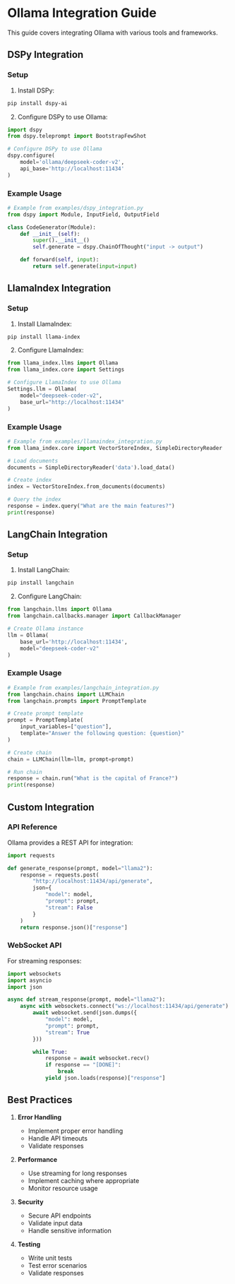 # Ollama Integration Guide

This guide covers integrating Ollama with various tools and frameworks.

## DSPy Integration

### Setup

1. Install DSPy:
```bash
pip install dspy-ai
```

2. Configure DSPy to use Ollama:
```python
import dspy
from dspy.teleprompt import BootstrapFewShot

# Configure DSPy to use Ollama
dspy.configure(
    model='ollama/deepseek-coder-v2',
    api_base='http://localhost:11434'
)
```

### Example Usage

```python
# Example from examples/dspy_integration.py
from dspy import Module, InputField, OutputField

class CodeGenerator(Module):
    def __init__(self):
        super().__init__()
        self.generate = dspy.ChainOfThought("input -> output")

    def forward(self, input):
        return self.generate(input=input)
```

## LlamaIndex Integration

### Setup

1. Install LlamaIndex:
```bash
pip install llama-index
```

2. Configure LlamaIndex:
```python
from llama_index.llms import Ollama
from llama_index.core import Settings

# Configure LlamaIndex to use Ollama
Settings.llm = Ollama(
    model="deepseek-coder-v2",
    base_url="http://localhost:11434"
)
```

### Example Usage

```python
# Example from examples/llamaindex_integration.py
from llama_index.core import VectorStoreIndex, SimpleDirectoryReader

# Load documents
documents = SimpleDirectoryReader('data').load_data()

# Create index
index = VectorStoreIndex.from_documents(documents)

# Query the index
response = index.query("What are the main features?")
print(response)
```

## LangChain Integration

### Setup

1. Install LangChain:
```bash
pip install langchain
```

2. Configure LangChain:
```python
from langchain.llms import Ollama
from langchain.callbacks.manager import CallbackManager

# Create Ollama instance
llm = Ollama(
    base_url='http://localhost:11434',
    model="deepseek-coder-v2"
)
```

### Example Usage

```python
# Example from examples/langchain_integration.py
from langchain.chains import LLMChain
from langchain.prompts import PromptTemplate

# Create prompt template
prompt = PromptTemplate(
    input_variables=["question"],
    template="Answer the following question: {question}"
)

# Create chain
chain = LLMChain(llm=llm, prompt=prompt)

# Run chain
response = chain.run("What is the capital of France?")
print(response)
```

## Custom Integration

### API Reference

Ollama provides a REST API for integration:

```python
import requests

def generate_response(prompt, model="llama2"):
    response = requests.post(
        "http://localhost:11434/api/generate",
        json={
            "model": model,
            "prompt": prompt,
            "stream": False
        }
    )
    return response.json()["response"]
```

### WebSocket API

For streaming responses:

```python
import websockets
import asyncio
import json

async def stream_response(prompt, model="llama2"):
    async with websockets.connect("ws://localhost:11434/api/generate") as websocket:
        await websocket.send(json.dumps({
            "model": model,
            "prompt": prompt,
            "stream": True
        }))

        while True:
            response = await websocket.recv()
            if response == "[DONE]":
                break
            yield json.loads(response)["response"]
```

## Best Practices

1. **Error Handling**
   - Implement proper error handling
   - Handle API timeouts
   - Validate responses

2. **Performance**
   - Use streaming for long responses
   - Implement caching where appropriate
   - Monitor resource usage

3. **Security**
   - Secure API endpoints
   - Validate input data
   - Handle sensitive information

4. **Testing**
   - Write unit tests
   - Test error scenarios
   - Validate responses
